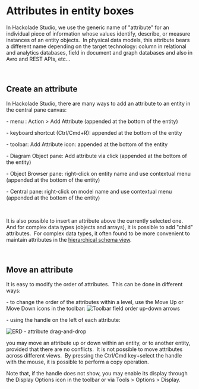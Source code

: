 # Attributes in entity boxes

In Hackolade Studio, we use the generic name of "attribute" for an individual piece of information whose values identify, describe, or measure instances of an entity objects.&nbsp; In physical data models, this attribute bears a different name depending on the target technology: column in relational and analytics databases, field in document and graph databases and also in Avro and REST APIs, etc...

&nbsp;

## Create an attribute

In Hackolade Studio, there are many ways to add an attribute to an entity in the central pane canvas:

\- menu : Action \> Add Attribute (appended at the bottom of the entity)

\- keyboard shortcut (Ctrl/Cmd+R): appended at the bottom of the entity

\- toolbar: Add Attribute icon: appended at the bottom of the entity

\- Diagram Object pane: Add attribute via click (appended at the bottom of the entity)

\- Object Browser pane: right-click on entity name and use contextual menu (appended at the bottom of the entity)

\- Central pane: right-click on model name and use contextual menu (appended at the bottom of the entity)

&nbsp;

It is also possible to insert an attribute above the currently selected one.&nbsp; And for complex data types (objects and arrays), it is possible to add "child" attributes.&nbsp; For complex data types, it often found to be more convenient to maintain attributes in the [hierarchical schema view](<Attributeboxesinhierarchicalsche.md>).

&nbsp;

## Move an attribute

It is easy to modify the order of attributes.&nbsp; This can be done in different ways:

\- to change the order of the attributes within a level, use the Move Up or Move Down icons in the toolbar: ![Toolbar field order up-down arrows](<lib/DTD field order arrows.png>)

\- using the handle on the left of each attribute:

![ERD - attribute drag-and-drop](<lib/ERD - attribute drag-and-drop.png>)

you may move an attribute up or down within an entity, or to another entity, provided that there are no conflicts.&nbsp; It is not possible to move attributes across different views.&nbsp; By pressing the Ctrl/Cmd key+select the handle with the mouse, it is possible to perform a copy operation.

Note that, if the handle does not show, you may enable its display through the Display Options icon in the toolbar or via Tools \> Options \> Display.

